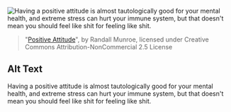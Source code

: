 ![Having a positive attitude is almost tautologically good for your mental health, and extreme stress can hurt your immune system, but that doesn't mean you should feel like shit for feeling like shit.](https://imgs.xkcd.com/comics/positive_attitude.png)
> "[Positive Attitude](https://xkcd.com/828/)", by Randall Munroe, licensed under Creative Commons Attribution-NonCommercial 2.5 License

## Alt Text
Having a positive attitude is almost tautologically good for your mental health, and extreme stress can hurt your immune system, but that doesn't mean you should feel like shit for feeling like shit.
